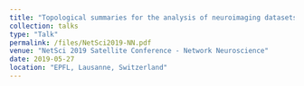 ```yaml
---
title: "Topological summaries for the analysis of neuroimaging datasets"
collection: talks
type: "Talk"
permalink: /files/NetSci2019-NN.pdf
venue: "NetSci 2019 Satellite Conference - Network Neuroscience"
date: 2019-05-27
location: "EPFL, Lausanne, Switzerland"
---
```

